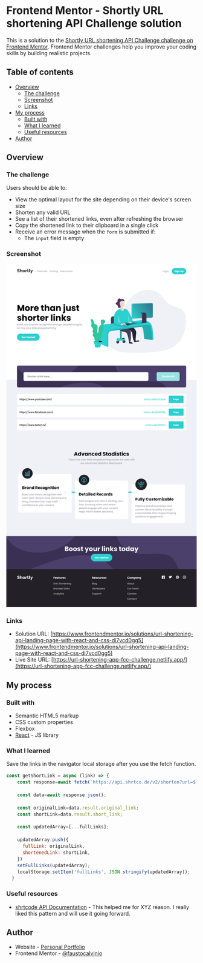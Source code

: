 # Frontend Mentor - Shortly URL shortening API Challenge solution

This is a solution to the [Shortly URL shortening API Challenge challenge on Frontend Mentor](https://www.frontendmentor.io/challenges/url-shortening-api-landing-page-2ce3ob-G). Frontend Mentor challenges help you improve your coding skills by building realistic projects. 

## Table of contents

- [Overview](#overview)
  - [The challenge](#the-challenge)
  - [Screenshot](#screenshot)
  - [Links](#links)
- [My process](#my-process)
  - [Built with](#built-with)
  - [What I learned](#what-i-learned)
  - [Useful resources](#useful-resources)
- [Author](#author)


## Overview

### The challenge

Users should be able to:

- View the optimal layout for the site depending on their device's screen size
- Shorten any valid URL
- See a list of their shortened links, even after refreshing the browser
- Copy the shortened link to their clipboard in a single click
- Receive an error message when the `form` is submitted if:
  - The `input` field is empty

### Screenshot

![](./src/assets/screenshots/active-url-shortening-app.png)



### Links

- Solution URL: [https://www.frontendmentor.io/solutions/url-shortening-api-landing-page-with-react-and-css-di7vcd0gg5](https://www.frontendmentor.io/solutions/url-shortening-api-landing-page-with-react-and-css-di7vcd0gg5)
- Live Site URL: [https://url-shortening-app-fcc-challenge.netlify.app/](https://url-shortening-app-fcc-challenge.netlify.app/)

## My process

### Built with

- Semantic HTML5 markup
- CSS custom properties
- Flexbox
- [React](https://reactjs.org/) - JS library

### What I learned

Save the links in the navigator local storage after you use the fetch function. 

```js
const getShortLink = async (link) => {
    const response=await fetch(`https://api.shrtco.de/v2/shorten?url=${link}`);
  
    const data=await response.json();

    const originalLink=data.result.original_link;
    const shortLink=data.result.short_link;

    const updatedArray=[...fullLinks];

    updatedArray.push({
      fullLink: originalLink,
      shortenedLink: shortLink,
    })
    setFullLinks(updatedArray);
    localStorage.setItem('fullLinks', JSON.stringify(updatedArray));
  }
```

### Useful resources

- [shrtcode API Documentation](https://shrtco.de/docs) - This helped me for XYZ reason. I really liked this pattern and will use it going forward.

## Author

- Website - [Personal Portfolio](https://faustocalvinio.netlify.app/)
- Frontend Mentor - [@faustocalvinio](https://www.frontendmentor.io/profile/faustocalvinio)
